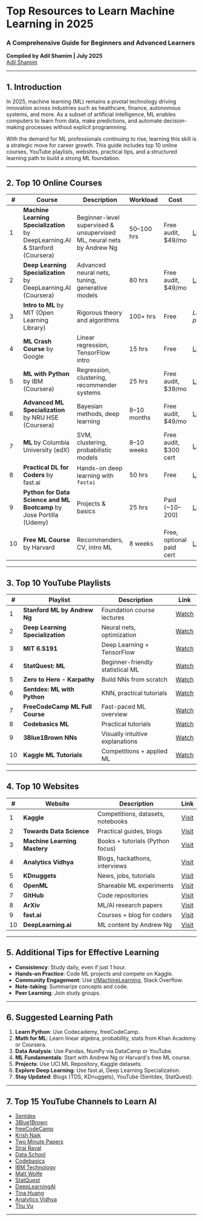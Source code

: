 # Top Resources to Learn Machine Learning in 2025
### A Comprehensive Guide for Beginners and Advanced Learners  
**Compiled by Adil Shamim | July 2025**  
 [Adil Shamim](https://adilshamim.me/)

---

## 1. Introduction

In 2025, machine learning (ML) remains a pivotal technology driving innovation across industries such as healthcare, finance, autonomous systems, and more. As a subset of artificial intelligence, ML enables computers to learn from data, make predictions, and automate decision-making processes without explicit programming.

With the demand for ML professionals continuing to rise, learning this skill is a strategic move for career growth. This guide includes top 10 online courses, YouTube playlists, websites, practical tips, and a structured learning path to build a strong ML foundation.

---

## 2. Top 10 Online Courses

| # | Course | Description | Workload | Cost | Link |
|--|--------|-------------|----------|------|------|
| 1 | **Machine Learning Specialization** by DeepLearning.AI & Stanford (Coursera) | Beginner-level supervised & unsupervised ML, neural nets by Andrew Ng | 50–100 hrs | Free audit, $49/mo | [Link](https://www.coursera.org/specializations/machine-learning-introduction) |
| 2 | **Deep Learning Specialization** by DeepLearning.AI (Coursera) | Advanced neural nets, tuning, generative models | 80 hrs | Free audit, $49/mo | [Link](https://www.coursera.org/specializations/deep-learning) |
| 3 | **Intro to ML** by MIT (Open Learning Library) | Rigorous theory and algorithms | 100+ hrs | Free | *Link not provided* |
| 4 | **ML Crash Course** by Google | Linear regression, TensorFlow intro | 15 hrs | Free | [Link](https://developers.google.com/machine-learning/crash-course) |
| 5 | **ML with Python** by IBM (Coursera) | Regression, clustering, recommender systems | 25 hrs | Free audit, $39/mo | [Link](https://www.coursera.org/learn/machine-learning-with-python) |
| 6 | **Advanced ML Specialization** by NRU HSE (Coursera) | Bayesian methods, deep learning | 8–10 months | Free audit, $49/mo | [Link](https://www.coursera.org/specializations/aml) |
| 7 | **ML** by Columbia University (edX) | SVM, clustering, probabilistic models | 8–10 weeks | Free audit, $300 cert | [Link](https://www.edx.org/course/machine-learning) |
| 8 | **Practical DL for Coders** by fast.ai | Hands-on deep learning with `fastai` | 50 hrs | Free | [Link](https://course.fast.ai/) |
| 9 | **Python for Data Science and ML Bootcamp** by Jose Portilla (Udemy) | Projects & basics | 25 hrs | Paid (~$10–$200) | [Link](https://www.udemy.com/course/python-for-data-science-and-machine-learning-bootcamp/) |
| 10 | **Free ML Course** by Harvard | Recommenders, CV, intro ML | 8 weeks | Free, optional paid cert | [Link](https://pll.harvard.edu/course/data-science-machine-learning/2025-10) |

---

## 3. Top 10 YouTube Playlists

| # | Playlist | Description | Link |
|---|----------|-------------|------|
| 1 | **Stanford ML by Andrew Ng** | Foundation course lectures | [Watch](https://www.youtube.com/playlist?list=PLoROMvodv4rMiGQp3WXShtMGgzqpfVfbU) |
| 2 | **Deep Learning Specialization** | Neural nets, optimization | [Watch](https://www.youtube.com/playlist?list=PLoROMvodv4rOABXSygHTsbvUz4G_YQhOb) |
| 3 | **MIT 6.S191** | Deep Learning + TensorFlow | [Watch](https://www.youtube.com/watch?v=alfdI7S6wCY&list=PLtBw6njQRU-rwp5__7C0oIVt26ZgjG9NI) |
| 4 | **StatQuest: ML** | Beginner-friendly statistical ML | [Watch](https://www.youtube.com/playlist?list=PLblh5JKOoLUICTaGLRoHQDuF_7q2GfuJF) |
| 5 | **Zero to Hero - Karpathy** | Build NNs from scratch | [Watch](https://www.youtube.com/playlist?list=PLAqhIrjkxbuWI23v9cThsA9GvCAUhRvKZ) |
| 6 | **Sentdex: ML with Python** | KNN, practical tutorials | [Watch](https://www.youtube.com/playlist?list=PLQVvvaa0QuDfKTOs3Keq_kaG2P55YRn5v) |
| 7 | **FreeCodeCamp ML Full Course** | Fast-paced ML overview | [Watch](https://www.youtube.com/watch?v=i_LwzRVP7bg) |
| 8 | **Codebasics ML** | Practical tutorials | [Watch](https://www.youtube.com/playlist?list=PLeo1K3hjS3uvCeTYTeyfe0-rN5r8zn9rw) |
| 9 | **3Blue1Brown NNs** | Visually intuitive explanations | [Watch](https://www.youtube.com/playlist?list=PLZHQObOWTQDNU6R1_67000Dx_ZCJB-3pi) |
| 10 | **Kaggle ML Tutorials** | Competitions + applied ML | [Watch](https://www.youtube.com/@kaggle/playlists) |

---

## 4. Top 10 Websites

| # | Website | Description | Link |
|---|---------|-------------|------|
| 1 | **Kaggle** | Competitions, datasets, notebooks | [Visit](https://www.kaggle.com/) |
| 2 | **Towards Data Science** | Practical guides, blogs | [Visit](https://towardsdatascience.com/) |
| 3 | **Machine Learning Mastery** | Books + tutorials (Python focus) | [Visit](https://machinelearningmastery.com/) |
| 4 | **Analytics Vidhya** | Blogs, hackathons, interviews | [Visit](https://www.analyticsvidhya.com/) |
| 5 | **KDnuggets** | News, jobs, tutorials | [Visit](https://www.kdnuggets.com/) |
| 6 | **OpenML** | Shareable ML experiments | [Visit](https://www.openml.org/) |
| 7 | **GitHub** | Code repositories | [Visit](https://github.com/) |
| 8 | **ArXiv** | ML/AI research papers | [Visit](https://arxiv.org/) |
| 9 | **fast.ai** | Courses + blog for coders | [Visit](https://www.fast.ai/) |
| 10 | **DeepLearning.ai** | ML content by Andrew Ng | [Visit](https://www.deeplearning.ai/) |

---

## 5. Additional Tips for Effective Learning

- **Consistency**: Study daily, even if just 1 hour.
- **Hands-on Practice**: Code ML projects and compete on Kaggle.
- **Community Engagement**: Use [r/MachineLearning](https://www.reddit.com/r/MachineLearning/), Stack Overflow.
- **Note-taking**: Summarize concepts and code.
- **Peer Learning**: Join study groups.

---

## 6. Suggested Learning Path

1. **Learn Python**: Use Codecademy, freeCodeCamp.
2. **Math for ML**: Learn linear algebra, probability, stats from Khan Academy or Coursera.
3. **Data Analysis**: Use Pandas, NumPy via DataCamp or YouTube.
4. **ML Fundamentals**: Start with Andrew Ng or Harvard's free ML course.
5. **Projects**: Use UCI ML Repository, Kaggle datasets.
6. **Explore Deep Learning**: Use fast.ai, Deep Learning Specialization.
7. **Stay Updated**: Blogs (TDS, KDnuggets), YouTube (Sentdex, StatQuest).

---

## 7. Top 15 YouTube Channels to Learn AI

- [Sentdex](https://www.youtube.com/user/sentdex)
- [3Blue1Brown](https://www.youtube.com/channel/UCYO_jab_esuFRV4b17AJtAw)
- [freeCodeCamp](https://www.youtube.com/channel/UC8butISFwT-Wl7EV0hUK0BQ)
- [Krish Naik](https://www.youtube.com/user/krishnaik06)
- [Two Minute Papers](https://www.youtube.com/user/keeroyz)
- [Siraj Raval](https://www.youtube.com/channel/UCWN3xxRkmTPmbKwht9FuE5A)
- [Data School](https://www.youtube.com/user/dataschool)
- [Codebasics](https://www.youtube.com/channel/UCh9nVJoWXmFb7sLApWGcLPQ)
- [IBM Technology](https://www.youtube.com/user/IBMCloud)
- [Matt Wolfe](https://www.youtube.com/user/submone1)
- [StatQuest](https://www.youtube.com/user/joshstarmer)
- [DeepLearningAI](https://www.youtube.com/channel/UCcIXc5mJsHVYTZR1maL5l9w)
- [Tina Huang](https://www.youtube.com/channel/UC2UXDak6o7rBm23k3Vv5dww)
- [Analytics Vidhya](https://www.youtube.com/user/analyticsvidhya)
- [Thu Vu](https://www.youtube.com/channel/UCJQJAI7IjbLcpsjWdSzYz0Q)

---

